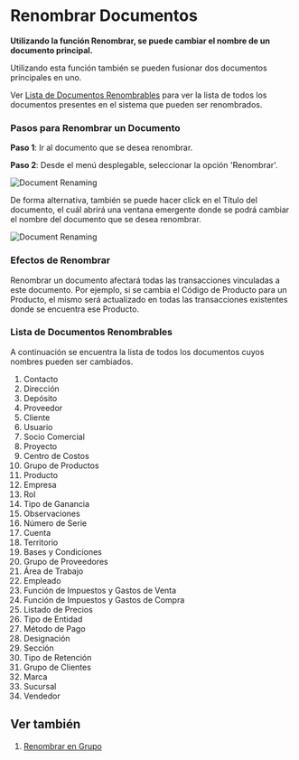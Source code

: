 <!-- add-breadcrumbs -->
# Renombrar Documentos

**Utilizando la función Renombrar, se puede cambiar el nombre de un documento principal.** 

Utilizando esta función también se pueden fusionar dos documentos principales en uno.

Ver [Lista de Documentos Renombrables](/docs/user/manual/es/using-erpnext/articles/renaming-documents#list-of-renamable-documents) para ver la lista de todos los documentos presentes en el sistema que pueden ser renombrados. 

### Pasos para Renombrar un Documento

**Paso 1**: Ir al documento que se desea renombrar. 

**Paso 2**: Desde el menú desplegable, seleccionar la opción 'Renombrar'. 

![Document Renaming](/docs/assets/img/using-erpnext/using-rename-documents-1.gif)

De forma alternativa, también se puede hacer click en el Título del documento, el cuál abrirá una ventana emergente donde se podrá cambiar el nombre del documento que se desea renombrar. 

![Document Renaming](/docs/assets/img/using-erpnext/using-rename-documents-2.gif)

### Efectos de Renombrar

Renombrar un documento afectará todas las transacciones vinculadas a este documento. Por ejemplo, si se cambia el Código de Producto para un Producto, el mismo será actualizado en todas las transacciones existentes donde se encuentra ese Producto. 

### Lista de Documentos Renombrables

A continuación se encuentra la lista de todos los documentos cuyos nombres pueden ser cambiados. 

1. Contacto        					     	
2. Dirección         					     	
3. Depósito     			   
4. Proveedor       		
5. Cliente      						    	
6. Usuario        				    	
7. Socio Comercial  		
8. Proyecto	   		
9. Centro de Costos	   	
10. Grupo de Productos
11. Producto	   	
12. Empresa
13. Rol
14. Tipo de Ganancia
15. Observaciones
16. Número de Serie
17. Cuenta
18. Territorio
19. Bases y Condiciones
20. Grupo de Proveedores
21. Área de Trabajo		
22. Empleado
23. Función de Impuestos y Gastos de Venta
24. Función de Impuestos y Gastos de Compra
25. Listado de Precios
26. Tipo de Entidad	
27. Método de Pago
28. Designación
29. Sección
30. Tipo de Retención
31. Grupo de Clientes
32. Marca	
33. Sucursal
34. Vendedor

## Ver también

1. [Renombrar en Grupo](/docs/user/manual/es/using-erpnext/articles/bulk-rename.md)

<!-- markdown -->